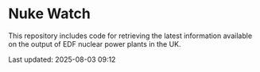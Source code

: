 # Nuke Watch

This repository includes code for retrieving the latest information available on the output of EDF nuclear power plants in the UK.

Last updated: 2025-08-03 09:12